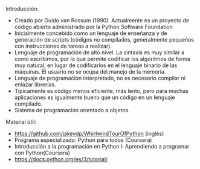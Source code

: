 Introducción:

- Creado por Guido van Rossum (1990). Actualmente es un proyecto de código abierto administrado por la Python Software Foundation
- Inicialmente concebido como un lenguaje  de enseñanza y de generación de scripts (códigos no compilados, generalmente pequeños con instrucciones de tareas a realizar).
- Lenguaje de programación de alto nivel. La sintaxis es muy similar a como escribimos, por lo que permite codificar los algoritmos de forma muy natural, en lugar de codificarlos en el lenguaje binario de las máquinas. El usuario no se ocupa del manejo de la memoria. 
- Lenguaje de programación interpretado, no es necesario compilar ni enlazar librerías. 
- Típicamente es código menos eficiente, más lento, pero para muchas aplicaciones es igualmente bueno que un código en un lenguaje compilado. 
- Sistema de programación orientado a objetos.

Material útil:

- https://github.com/jakevdp/WhirlwindTourOfPython (inglés)
- Programa especializado: Python para todos (Coursera)
- Introducción a la programación en Python I: Aprendiendo a programar con Python(Coursera)
- https://docs.python.org/es/3/tutorial/
